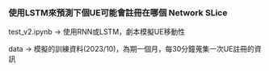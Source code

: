### 使用LSTM來預測下個UE可能會註冊在哪個 Network SLice

test_v2.ipynb -> 使用RNN或LSTM，劇本模擬UE移動性

data          -> 模擬的訓練資料(2023/10)，為期一個月，每30分鐘蒐集一次UE註冊的資訊
